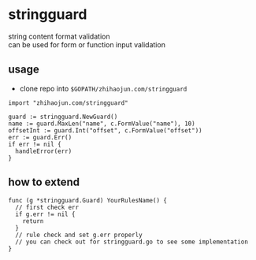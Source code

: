 # stringguard
string content format validation  
can be used for form or function input validation

## usage
* clone repo into `$GOPATH/zhihaojun.com/stringguard`

``` golang
import "zhihaojun.com/stringguard"

guard := stringguard.NewGuard()
name := guard.MaxLen("name", c.FormValue("name"), 10)
offsetInt := guard.Int("offset", c.FormValue("offset"))
err := guard.Err()
if err != nil {
  handleError(err)
}
```

## how to extend
``` golang
func (g *stringguard.Guard) YourRulesName() {
  // first check err
  if g.err != nil {
    return
  }
  // rule check and set g.err properly
  // you can check out for stringguard.go to see some implementation
}
```
